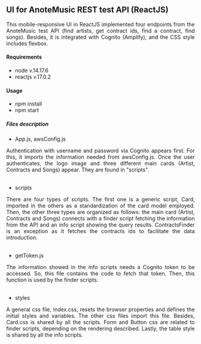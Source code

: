 ## UI for AnoteMusic REST test API (ReactJS)

<div style="text-align: justify">
    This mobile-responsive UI in ReactJS implemented four endpoints from the AnoteMusic test API (find artists, get contract ids, find a contract, find songs). Besides, it is integrated with Cognito (Amplify), and the CSS style includes flexbox.
</div>

#### Requirements

* node v.14.17.6
* reactjs v.17.0.2

#### Usage

- npm install
- npm start

##### Files description

- App.js, awsConfig.js

<div style="text-align: justify">
    Authentication with username and password via Cognito appears first. For this, it imports the information needed from awsConfig.js. Once the user authenticates, the logo image and three different main cards (Artist, Contracts and Songs) appear. They are found in "scripts".
    <br></br>
</div>

- scripts

<div style="text-align: justify">
    There are four types of scripts. The first one is a generic script, Card, imported in the others as a standardization of the card model employed. Then, the other three types are organized as follows: the main card (Artist, Contracts and Songs) connects with a finder script fetching the information from the API and an info script showing the query results. ContractsFinder is an exception as it fetches the contracts ids to facilitate the data introduction.
    <br></br>
</div>

- getToken.js

<div style="text-align: justify">
    The information showed in the info scripts needs a Cognito token to be accessed. So, this file contains the code to fetch that token. Then, this function is used by the finder scripts.
    <br></br>
</div>

- styles

<div style="text-align: justify">
    A general css file, index.css, resets the browser properties and defines the initial styles and variables. The other css files import this file. Besides, Card.css is shared by all the scripts. Form and Button css are related to finder scripts, depending on the rendering described. Lastly, the table style is shared by all the info scripts.
    <br></br>
</div>